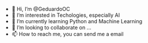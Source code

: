 - 👋 Hi, I’m @GeduardoOC
- 👀 I’m interested in Techologies, especially AI 
- 🌱 I’m currently learning Python and Machine Learning
- 💞️ I’m looking to collaborate on ...
- 📫 How to reach me, you can send me a email
<!---
GeduardoOC/GeduardoOC is a ✨ special ✨ repository because its `README.md` (this file) appears on your GitHub profile.
You can click the Preview link to take a look at your changes.
--->
